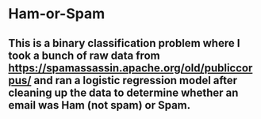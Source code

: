 # Ham-or-Spam

## This is a binary classification problem where I took a bunch of raw data from https://spamassassin.apache.org/old/publiccorpus/ and ran a logistic regression model after cleaning up the data to determine whether an email was Ham (not spam) or Spam.
